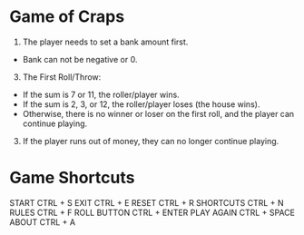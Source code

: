 # Game of Craps
1. The player needs to set a bank amount first.
- Bank can not be negative or 0. 
3. The First Roll/Throw:
- If the sum is 7 or 11, the roller/player wins.
- If the sum is 2, 3, or 12, the roller/player loses (the house wins).
- Otherwise, there is no winner or loser on the first roll, and the player can continue playing.
3. If the player runs out of money, they can no longer continue playing. 

# Game Shortcuts
START         CTRL + S
EXIT          CTRL + E
RESET         CTRL + R
SHORTCUTS     CTRL + N
RULES         CTRL + F
ROLL BUTTON   CTRL + ENTER
PLAY AGAIN    CTRL + SPACE
ABOUT         CTRL + A
